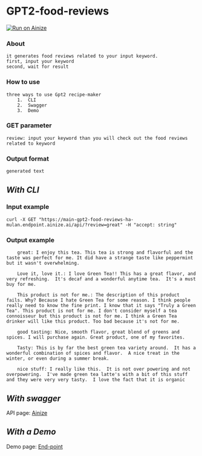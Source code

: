 # GPT2-food-reviews
[![Run on Ainize](https://ainize.ai/images/run_on_ainize_button.svg)](https://ainize.web.app/redirect?git_repo=https://github.com/ha-mulan/gpt2-food-reviews)



### About

	it generates food reviews related to your input keyword.
	first, input your keyword
	second, wait for result

### How to use

	three ways to use Gpt2 recipe-maker
    	1.  CLI
    	2.  Swagger
    	3.  Demo

### GET parameter

    review: input your keyword than you will check out the food reviews related to keyword

### Output format

    generated text


##  *With CLI*

### Input example

    curl -X GET "https://main-gpt2-food-reviews-ha-mulan.endpoint.ainize.ai/api/?review=great" -H "accept: string"


### Output example

        great: I enjoy this tea. This tea is strong and flavorful and the taste was perfect for me. It did have a strange taste like peppermint but it wasn't overwhelming.

        Love it, love it.: I love Green Tea!! This has a great flavor, and very refreshing.  It's decaf and a wonderful anytime tea.  It's a must buy for me.

        This product is not for me.: The description of this product fails. Why? Because I hate Green Tea for some reason. I think people really need to know the fine print. I know that it says "Truly a Green Tea". This product is not for me. I don't consider myself a tea connoisseur but this product is not for me. I think a Green Tea drinker will like this product. Too bad because it's not for me.

        good tasting: Nice, smooth flavor, great blend of greens and spices. I will purchase again. Great product, one of my favorites.

        Tasty: This is by far the best green tea variety around.  It has a wonderful combination of spices and flavor.  A nice treat in the winter, or even during a summer break.

        nice stuff: I really like this.  It is not over powering and not overpowering.  I've made green tea latte's with a bit of this stuff and they were very very tasty.  I love the fact that it is organic



## *With swagger*

API page: [Ainize](https://ainize.ai/ha-mulan/gpt2-food-reviews?branch=main)

## *With a Demo*

Demo page: [End-point](https://main-gpt2-food-reviews-ha-mulan.endpoint.ainize.ai)
